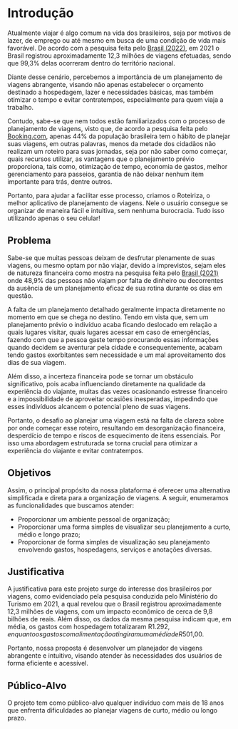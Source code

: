 # Introdução

Atualmente viajar  é algo comum na vida dos brasileiros, seja por motivos de lazer, de emprego ou até mesmo em busca de uma condição de vida mais favorável. De acordo com a pesquisa feita pelo <a href="https://www.gov.br/turismo/pt-br/assuntos/noticias/brasileiros-passam-em-media-uma-semana-por-ano-viajando">Brasil (2022)</a>, em 2021 o Brasil registrou aproximadamente  12,3 milhões de viagens efetuadas, sendo que 99,3% delas ocorreram dentro do território nacional.

Diante desse cenário, percebemos a importância de um planejamento de viagens abrangente, visando não apenas estabelecer o orçamento destinado a hospedagem, lazer e necessidades básicas, mas também otimizar o tempo e evitar contratempos, especialmente para quem viaja a trabalho.

Contudo, sabe-se que nem todos estão familiarizados com o processo de planejamento de viagens, visto que, de acordo a pesquisa feita pelo <a href="https://news.booking.com/pt-br/quase-metade-dos-viajantes-brasileiros-planejam-a-proxima-viagem-com-um-a-quatro-meses-de-antecedencia-segundo-bookingcom/">Booking.com</a>, apenas 44% da população brasileira tem o hábito de planejar suas viagens, em outras palavras, menos da metade dos cidadãos não realizam um roteiro para suas jornadas, seja por não saber como começar, quais recursos utilizar, as vantagens que o planejamento prévio proporciona, tais como, otimização de tempo, economia de gastos, melhor gerenciamento para passeios, garantia de não deixar nenhum item importante para trás, dentre outros.

Portanto, para ajudar a facilitar esse processo, criamos o Roteiriza, o melhor aplicativo de planejamento de viagens. Nele o usuário consegue se organizar de maneira fácil e intuitiva, sem nenhuma burocracia. Tudo isso utilizando apenas o seu celular!

## Problema

Sabe-se que muitas pessoas deixam de desfrutar plenamente de suas viagens, ou mesmo optam por não viajar, devido a imprevistos, sejam eles de natureza financeira como mostra na pesquisa feita pelo <a href="https://agenciadenoticias.ibge.gov.br/agencia-noticias/2012-agencia-de-noticias/noticias/28567-brasileiro-viaja-pouco-costuma-ir-de-carro-ou-onibus-e-ficar-na-casa-de-parentes-ou-amigos#:~:text=Os%20principais%20motivos%20para%20n%C3%A3o,%2C7%20mil)%20foram%20internacionais.">Brasil (2021)</a> onde 48,9% das pessoas não viajam por falta de dinheiro ou decorrentes da ausência de um planejamento eficaz de sua rotina durante os dias em questão.

A falta de um planejamento detalhado geralmente impacta diretamente no momento em que se chega no destino. Tendo em vista que, sem um planejamento prévio o indivíduo acaba ficando deslocado em relação a quais lugares visitar, quais lugares acessar em caso de emergências, fazendo com que a pessoa gaste tempo procurando essas informações quando decidem se aventurar pela cidade e consequentemente, acabam tendo gastos exorbitantes sem necessidade e um mal aproveitamento dos dias de sua viagem.

Além disso, a incerteza financeira pode se tornar um obstáculo significativo, pois acaba influenciando diretamente na qualidade da experiência do viajante, muitas das vezes ocasionando estresse financeiro e a impossibilidade de aproveitar ocasiões inesperadas, impedindo que esses indivíduos alcancem o potencial pleno de suas viagens. 

Portanto, o desafio ao planejar uma viagem está na falta de clareza sobre por onde começar esse roteiro, resultando em desorganização financeira, desperdício de tempo e riscos de esquecimento de itens essenciais. Por isso uma abordagem estruturada se torna crucial para otimizar a experiência do viajante e evitar contratempos.

## Objetivos

Assim, o principal propósito da nossa plataforma é oferecer uma alternativa simplificada e direta para a organização de viagens. A seguir, enumeramos as funcionalidades que buscamos atender:
- Proporcionar um ambiente pessoal de organização;
- Proporcionar uma forma simples de visualizar seu planejamento a curto, médio e longo prazo;
- Proporcionar de forma simples de visualização seu planejamento envolvendo gastos, hospedagens, serviços e anotações diversas.


## Justificativa

A justificativa para este projeto surge do interesse dos brasileiros por viagens, como evidenciado pela pesquisa conduzida pelo Ministério do Turismo em 2021, a qual revelou que o Brasil registrou aproximadamente 12,3 milhões de viagens, com um impacto econômico de cerca de 9,8 bilhões de reais. Além disso, os dados da mesma pesquisa indicam que, em média, os gastos com hospedagem totalizaram R$1.292, enquanto os gastos com alimentação atingiram uma média de R$501,00.

Portanto, nossa proposta é desenvolver um planejador de viagens abrangente e intuitivo, visando atender às necessidades dos usuários de forma eficiente e acessível.


## Público-Alvo

O projeto tem como público-alvo qualquer indivíduo com mais de 18 anos que enfrenta dificuldades ao planejar viagens de curto, médio ou longo prazo.
